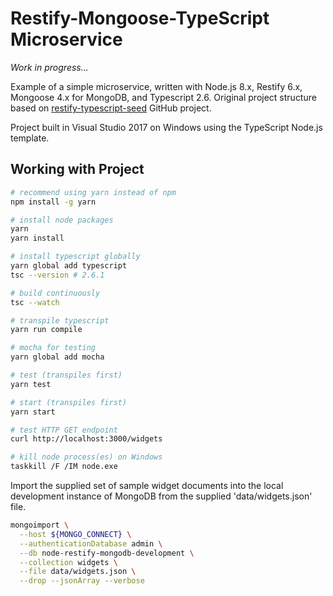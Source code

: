# Restify-Mongoose-TypeScript Microservice

_Work in progress..._

Example of a simple microservice, written with Node.js 8.x, Restify 6.x, Mongoose 4.x for MongoDB, and Typescript 2.6. Original project structure based on [restify-typescript-seed](https://github.com/sulhome/restify-typescript-seed) GitHub project.

Project built in Visual Studio 2017 on Windows using the TypeScript Node.js template.

## Working with Project

```bash
# recommend using yarn instead of npm
npm install -g yarn

# install node packages
yarn
yarn install

# install typescript globally
yarn global add typescript
tsc --version # 2.6.1

# build continuously
tsc --watch

# transpile typescript
yarn run compile

# mocha for testing
yarn global add mocha

# test (transpiles first)
yarn test

# start (transpiles first)
yarn start

# test HTTP GET endpoint
curl http://localhost:3000/widgets

# kill node process(es) on Windows
taskkill /F /IM node.exe
```

Import the supplied set of sample widget documents into the local development instance of MongoDB from the supplied 'data/widgets.json' file.

```bash
mongoimport \
  --host ${MONGO_CONNECT} \
  --authenticationDatabase admin \
  --db node-restify-mongodb-development \
  --collection widgets \
  --file data/widgets.json \
  --drop --jsonArray --verbose
```